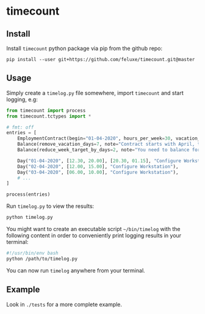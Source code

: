 # timecount

## Install

Install `timecount` python package via pip from the github repo:

```
pip install --user git+https://github.com/feluxe/timecount.git@master
```

## Usage

Simply create a `timelog.py` file somewhere, import `timecount` and start logging, e.g:

```python
from timecount import process
from timecount.tctypes import *

# fmt: off
entries = [
    EmploymentContract(begin="01-04-2020", hours_per_week=30, vacation_days_per_year=29),
    Balance(remove_vacation_days=7, note="Contract starts with April, thus remove 3 Month."),
    Balance(reduce_week_target_by_days=2, note="You need to balance for two work days here, because you start in the middle of the week."),

    Day("01-04-2020", [12.30, 20.00], [20.30, 01.15], "Configure Workstation"),
    Day("02-04-2020", [12.00, 15.00], "Configure Workstation"),
    Day("03-04-2020", [06.00, 10.00], "Configure Workstation"),
    # ...
]

process(entries)
```

Run `timelog.py` to view the results:

```bash
python timelog.py
```

You might want to create an executable script `~/bin/timelog` with the following content in order to conveniently print logging results in your terminal:

```bash
#!/usr/bin/env bash
python /path/to/timelog.py
```

You can now run `timelog` anywhere from your terminal.

## Example

Look in `./tests` for a more complete example.

